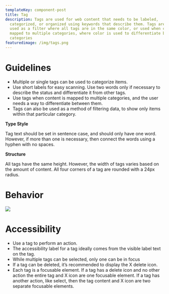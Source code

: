 ```yaml
---
templateKey: component-post
title: Tag
description: Tags are used for web content that needs to be labeled,
  categorized, or organized using keywords that describe them. Tags are often
  used as a filter where all tags are in the same color, or used when content is
  mapped to multiple categories, where color is used to differentiate between
  categories
featuredimage: /img/tags.png
---
```

# **Guidelines**

* Multiple or single tags can be used to categorize items.
* Use short labels for easy scanning. Use two words only if necessary to describe the status and differentiate it from other tags.
* Use tags when content is mapped to multiple categories, and the user needs a way to differentiate between them.
* Tags can also be used as a method of filtering data, to show only items within that particular category.

**Type Style**

Tag text should be set in sentence case, and should only have one word. However, if more than one is necessary, then connect the words using a hyphen with no spaces.

**Structure**

All tags have the same height. However, the width of tags varies based on the amount of content. All four corners of a tag are rounded with a 24px radius.

# **Behavior**

![](/img/tags.png)

# **Accessibility**

* Use a tag to perform an action.
* The accessibility label for a tag ideally comes from the visible label text on the tag.
* While multiple tags can be selected, only one can be in focus
* If a tag can be deleted, it’s recommended to display the X delete icon.
* Each tag is a focusable element. If a tag has a delete icon and no other action the entire tag and X icon are one focusable element. If a tag has another action, like select, then the tag content and X icon are two separate focusable elements.